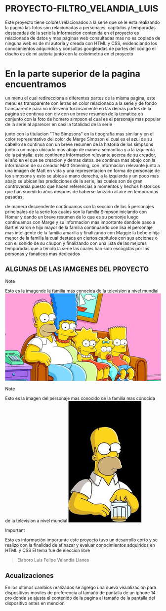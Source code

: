 # PROYECTO-FILTRO_VELANDIA_LUIS
Este proyecto tiene colores relacionados a la serie que se le esta realizando la pagina 
las fotos son relacionadas a personajes, capitulos y temporadas destacadas de la serie
la informacion contenida en el proyecto  es relacionada de datos y mas paginas web consultadas mas no es copiada de ninguna web 
es de mi autoria y creada con HTML y CSS, evidenciando los conocimientos adquiridos y consultas googleadas de partes del codigo
el diseño es de mi autoria junto con la colorimetria en el proyecto

# En la parte superior de la pagina  encuentramos
un menu el cual redirecciona a diferentes partes de la misma pagina,
este menu es transparente con letras en color relacionado a la serie y de fondo transparente para no intervenir forzosamente en las demas partes de la pagina
se continua con div con un breve resumen de la tematica en conjunto con la foto de homero simpson el cual es el personaje mas popular de la serie al aparecer en casi la totalidad de la serie

junto con la titulacion "The Simpsons" en la tipografia mas similar y en el color representativo del color de Marge Simpson el cual es el azul de su cabello
se continua  con un breve resumen de la historia de los simpsons junto a un mapa ubicado mas abajo de manera semantica y a la izquierda de la pántalla: este continene informacion relevante acerca de su creador, el año en el que se creacion y demas datos.
se continua mas abajo con la informacion de su creador Matt Groening, con informacion relevante junto a una imagen de Matt en vida y una representacion en forma de personaje de los simpsons
y esto se ubica  a mano derecha,  a la izquierda y un poco mas abajo se ubican las predicciones de la serie, las cuales son de gran controversia puesto que hacen referencias a momentos y hechos historicos que han sucedido años despues de haberse lanzado al aire en temporadas pasadas.

de manera descendente continuamos con la seccion de los 5 personajes principales de la serie los cuales son la familia Simpson
iniciando con Homer y dando un breve resumen de lo que es su personje
luego continuamos con Marge  y su informacion mas importante
dandole paso a Bart el varon e hijo mayor de la familia
continuando con lisa el personaje mas inteligente de la familia amarilla
y finalizando con Maggie la bebe e hija menor de la familia la cual destaca en ciertos capitulos con sus acciones o con el sonido de su chupon
y finalizando con una lista de las mejores temporadas que a tenido la serie las cuales han sido escogidas por  las personas y fanaticos mas dedicados 

## ALGUNAS DE LAS IAMGENES DEL PROYECTO 

> [!NOTE]
>Esto es la imagende la familia mas conocida de la television a nivel mundial
![1](img/familia.jpg)

> [!NOTE]
>Esto es la imagen del personaje mas conocido de la familia mas conocida de la television a nivel mundial
![2](img/homer.jpg)

> [!IMPORTANT]  
> Esto es información importante este proyecto tuvo un desarrollo corto y se realizo con la finalidad de afinazar y evaluar conocimientos adquiridos en HTML y CSS
> El tema fue de eleccion libre

> Elaboro Luis Felipe Velandia Llanes
## Acualizaciones
En los ultimos cambios realizados se agrego una nueva visualizacion para dispositivos moviles de preferencia al tamaño de pantalla de un iphone 14 pro  donde se ajusta el contenido de la pagina al tamaño de la pantalla del dispositivo antes en mencion

